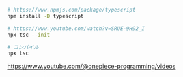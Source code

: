 ```bash
# https://www.npmjs.com/package/typescript
npm install -D typescript

# https://www.youtube.com/watch?v=SRUE-9H92_I
npx tsc --init

# コンパイル
npx tsc
```

https://www.youtube.com/@onepiece-programming/videos